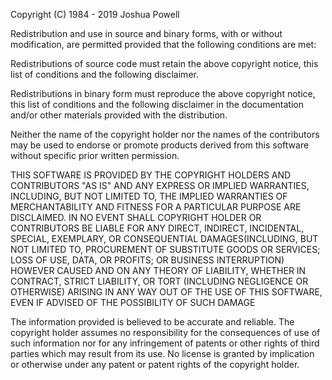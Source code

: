 Copyright (C) 1984 - 2019 Joshua Powell

Redistribution and use in source and binary forms, with or without 
modification, are permitted provided that the following conditions are met:

Redistributions of source code must retain the above copyright notice, this 
list of conditions and the following disclaimer.

Redistributions in binary form must reproduce the above copyright notice, this
list of conditions and the following disclaimer in the documentation and/or 
other materials provided with the distribution.

Neither the name of the copyright holder nor the names of the contributors may
be used to endorse or promote products derived from this software without 
specific prior written permission.

THIS SOFTWARE IS PROVIDED BY THE COPYRIGHT HOLDERS AND CONTRIBUTORS "AS IS" 
AND ANY EXPRESS OR IMPLIED WARRANTIES, INCLUDING, BUT NOT LIMITED TO, THE 
IMPLIED WARRANTIES OF MERCHANTABILITY AND FITNESS FOR A PARTICULAR PURPOSE ARE
DISCLAIMED. IN NO EVENT SHALL COPYRIGHT HOLDER OR CONTRIBUTORS BE LIABLE FOR 
ANY DIRECT, INDIRECT, INCIDENTAL, SPECIAL, EXEMPLARY, OR CONSEQUENTIAL 
DAMAGES(INCLUDING, BUT NOT LIMITED TO, PROCUREMENT OF SUBSTITUTE GOODS OR 
SERVICES; LOSS OF USE, DATA, OR PROFITS; OR BUSINESS INTERRUPTION) HOWEVER 
CAUSED AND ON ANY THEORY OF LIABILITY, WHETHER IN CONTRACT, STRICT LIABILITY, 
OR TORT (INCLUDING NEGLIGENCE OR OTHERWISE) ARISING IN ANY WAY OUT OF THE USE 
OF THIS SOFTWARE, EVEN IF ADVISED OF THE POSSIBILITY OF SUCH DAMAGE

The information provided is believed to be accurate and reliable. The 
copyright holder assumes no responsibility for the consequences of use of such
information nor for any infringement of patents or other rights of third 
parties which may result from its use. No license is granted by implication or 
otherwise under any patent or patent rights of the copyright holder.
